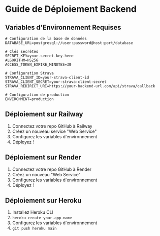 # Guide de Déploiement Backend

## Variables d'Environnement Requises

```env
# Configuration de la base de données
DATABASE_URL=postgresql://user:password@host:port/database

# Clés secrètes
SECRET_KEY=your-secret-key-here
ALGORITHM=HS256
ACCESS_TOKEN_EXPIRE_MINUTES=30

# Configuration Strava
STRAVA_CLIENT_ID=your-strava-client-id
STRAVA_CLIENT_SECRET=your-strava-client-secret
STRAVA_REDIRECT_URI=https://your-backend-url.com/api/strava/callback

# Configuration de production
ENVIRONMENT=production
```

## Déploiement sur Railway

1. Connectez votre repo GitHub à Railway
2. Créez un nouveau service "Web Service"
3. Configurez les variables d'environnement
4. Déployez !

## Déploiement sur Render

1. Connectez votre repo GitHub à Render
2. Créez un nouveau "Web Service"
3. Configurez les variables d'environnement
4. Déployez !

## Déploiement sur Heroku

1. Installez Heroku CLI
2. `heroku create your-app-name`
3. Configurez les variables d'environnement
4. `git push heroku main` 